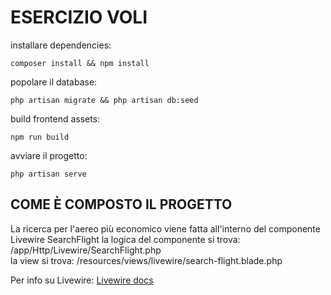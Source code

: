 # ESERCIZIO VOLI 


installare dependencies:
```shell
composer install && npm install
````
popolare il database:
```shell
php artisan migrate && php artisan db:seed 
```
build frontend assets:
```shell
npm run build 
```
avviare il progetto:
```shell
php artisan serve
```




## COME È COMPOSTO IL PROGETTO
La ricerca per l'aereo più economico viene fatta all'interno del componente Livewire
SearchFlight 
la logica del componente si trova: /app/Http/Livewire/SearchFlight.php
<br>
la view si trova: /resources/views/livewire/search-flight.blade.php

Per info su Livewire: <a href="https://laravel-livewire.com/docs/2.x/quickstart">Livewire docs</a>
 





